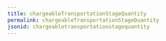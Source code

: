 ```yaml
---
title: chargeableTransportationStageQuantity
permalink: chargeableTransportationStageQuantity
jsonid: chargeabletransportationstagequantity
---
```

